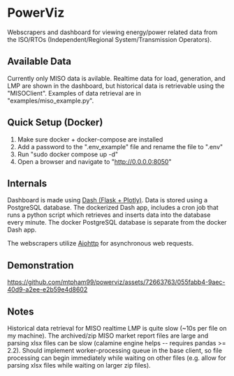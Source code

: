 # PowerViz

Webscrapers and dashboard for viewing energy/power related data from the ISO/RTOs (Independent/Regional System/Transmission Operators).


## Available Data

Currently only MISO data is avilable. Realtime data for load, generation, and LMP are shown in the dashboard, but historical data is retrievable using the "MISOClient". Examples of data retrieval are in "examples/miso_example.py".


## Quick Setup (Docker)

1. Make sure docker + docker-compose are installed
2. Add a password to the ".env_example" file and rename the file to ".env"
3. Run "sudo docker compose up -d"
4. Open a browser and navigate to "http://0.0.0.0:8050"


## Internals

Dashboard is made using [Dash (Flask + Plotly)](https://dash.plotly.com/). Data is stored using a PostgreSQL database. The dockerized Dash app, includes a cron job that runs a python script which retrieves and inserts data into the database every minute. The docker PostgreSQL database is separate from the docker Dash app.

The webscrapers utilize [Aiohttp](https://docs.aiohttp.org/en/stable/index.html) for asynchronous web requests. 


## Demonstration

https://github.com/mtpham99/powerviz/assets/72663763/055fabb4-9aec-40d9-a2ee-e2b59e4d8602



## Notes
Historical data retrieval for MISO realtime LMP is quite slow (~10s per file on my machine). The archived/zip MISO market report files are large and parsing xlsx files can be slow (calamine engine helps -- requires pandas >= 2.2). Should implement worker-processing queue in the base client, so file processing can begin immediately while waiting on other files (e.g. allow for parsing xlsx files while waiting on larger zip files).

